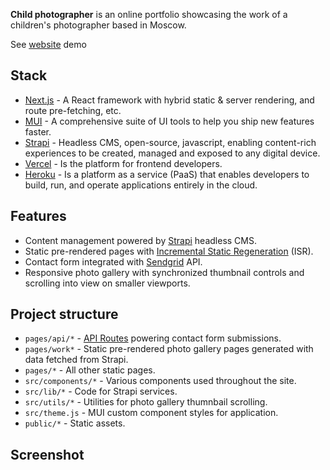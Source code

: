 **Child photographer** is an online portfolio showcasing the work of a children's photographer based in Moscow.

See [website](https://childrens-photographer.vercel.app/) demo

## Stack

- [Next.js](https://nextjs.org) - A React framework with hybrid static & server rendering, and route pre-fetching, etc.
- [MUI](https://mui.com) - A comprehensive suite of UI tools to help you ship new features faster.
- [Strapi](https://strapi.com) - Headless CMS, open-source, javascript, enabling content-rich experiences to be created, managed and exposed to any digital device.
- [Vercel](https://vercel.com) - Is the platform for frontend developers.
- [Heroku](https://heroku.com) - Is a platform as a service (PaaS) that enables developers to build, run, and operate applications entirely in the cloud. 

## Features

- Content management powered by [Strapi](https://strapi.io) headless CMS.
- Static pre-rendered pages with [Incremental Static Regeneration](https://vercel.com/docs/concepts/next.js/incremental-static-regeneration) (ISR).
- Contact form integrated with [Sendgrid](https://sendgrid.com) API.
- Responsive photo gallery with synchronized thumbnail controls and scrolling into view on smaller viewports.

## Project structure

- `pages/api/*` - [API Routes](https://nextjs.org/blog/next-9#api-routes) powering contact form submissions.
- `pages/work*` - Static pre-rendered photo gallery pages generated with data fetched from Strapi.
- `pages/*` - All other static pages.
- `src/components/*` - Various components used throughout the site.
- `src/lib/*` - Code for Strapi services.
- `src/utils/*` - Utilities for photo gallery thumnbail scrolling.
- `src/theme.js` - MUI custom component styles for application.
- `public/*` - Static assets.

## Screenshot
